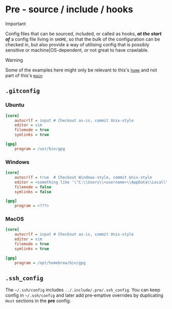 # **Pre** - source / include / hooks
> [!IMPORTANT]
> Config files that can be sourced, included, or called as hooks, _**at the start of**_ a config file living in `$HOME`, so that the bulk of the configuration can be checked in, but also provide a way of utilising config that is possibly sensitive or machine|OS-dependent, _or_ not great to have crawlable.

> [!WARNING]
> Some of the examples here might only be relevant to this's [`home`](https://github.com/Skenvy/dotfiles/tree/home) and not part of this's [`main`](https://github.com/Skenvy/dotfiles/tree/main)
## `.gitconfig`
### Ubuntu
```ini
[core]
    autocrlf = input # Checkout as-is, commit Unix-style
    editor = vim
    filemode = true
    symlinks = true

[gpg]
    program = /usr/bin/gpg
```
### Windows
```ini
[core]
    autocrlf = true  # Checkout Windows-style, commit Unix-style
    editor = <something like '\"C:\\Users\\<username>\\AppData\\Local\\Programs\\Microsoft VS Code\\bin\\code\" --wait' (without '')> 
    filemode = false
    symlinks = false

[gpg]
    program = <???>
```
### MacOS
```ini
[core]
    autocrlf = input # Checkout as-is, commit Unix-style
    editor = vim
    filemode = true
    symlinks = true

[gpg]
    program = /opt/homebrew/bin/gpg
```
## `.ssh_config`
The `~/.ssh/config` includes `../.include/.pre/.ssh_config`. You can keep config in `~/.ssh/config` and later add pre-emptive overrides by duplicating `Host` sections in the **pre** config.
